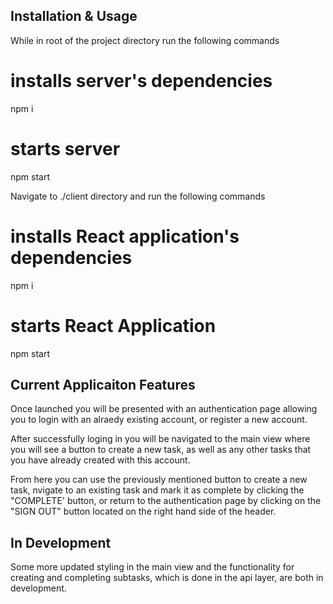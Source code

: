 ## Installation & Usage

While in root of the project directory run the following commands

# installs server's dependencies 
npm i

# starts server
npm start

Navigate to ./client directory and run the following commands

# installs React application's dependencies 
npm i

# starts React Application
npm start


## Current Applicaiton Features

Once launched you will be presented with an authentication page allowing you to login with an alraedy existing account, or register a new account.

After successfully loging in you will be navigated to the main view where you will see a button to create a new task, as well as any other tasks that you have already created with this account.

From here you can use the previously mentioned button to create a new task, nvigate to an existing task and mark it as complete by clicking the "COMPLETE' button, or return to the authentication page by clicking on the "SIGN OUT" button located on the right hand side of the header.

## In Development 

Some more updated styling in the main view and the functionality for creating and completing subtasks, which is done in the api layer, are both in development.
